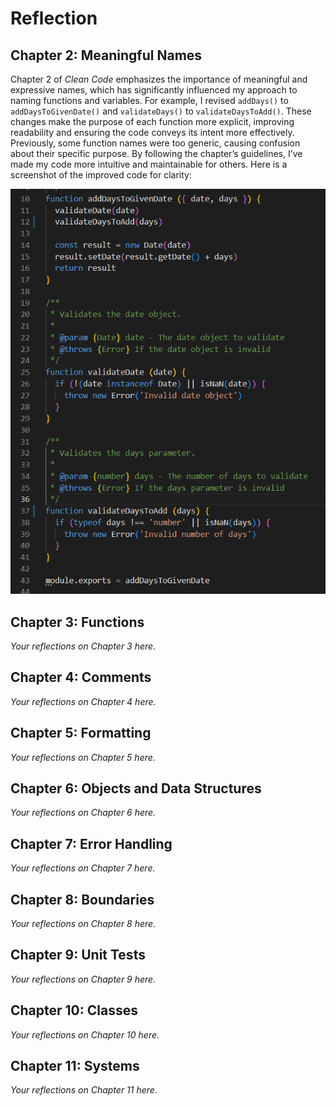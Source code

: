 # Reflection

## Chapter 2: Meaningful Names
Chapter 2 of *Clean Code* emphasizes the importance of meaningful and expressive names, which has significantly influenced my approach to naming functions and variables. For example, I revised `addDays()` to `addDaysToGivenDate()` and `validateDays()` to `validateDaysToAdd()`. These changes make the purpose of each function more explicit, improving readability and ensuring the code conveys its intent more effectively. Previously, some function names were too generic, causing confusion about their specific purpose. By following the chapter’s guidelines, I’ve made my code more intuitive and maintainable for others. Here is a screenshot of the improved code for clarity:

![Meaningful Names](./images/Meaningful%20Names.png)

## Chapter 3: Functions
*Your reflections on Chapter 3 here.*

## Chapter 4: Comments
*Your reflections on Chapter 4 here.*

## Chapter 5: Formatting
*Your reflections on Chapter 5 here.*

## Chapter 6: Objects and Data Structures
*Your reflections on Chapter 6 here.*

## Chapter 7: Error Handling
*Your reflections on Chapter 7 here.*

## Chapter 8: Boundaries
*Your reflections on Chapter 8 here.*

## Chapter 9: Unit Tests
*Your reflections on Chapter 9 here.*

## Chapter 10: Classes
*Your reflections on Chapter 10 here.*

## Chapter 11: Systems
*Your reflections on Chapter 11 here.*
